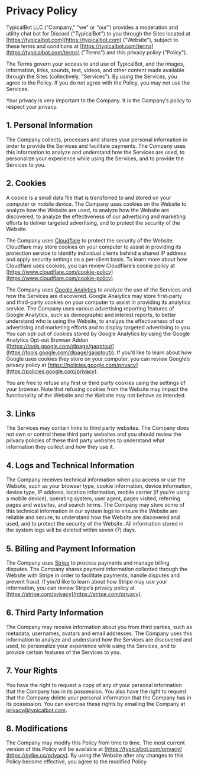 # Privacy Policy

TypicalBot LLC ("Company," "we" or "our") provides a moderation and utility chat bot for Discord ("TypicalBot") to you through the Sites located at [https://typicalbot.com](https://typicalbot.com) ("Website"), subject to these terms and conditions at [https://typicalbot.com/terms](https://typicalbot.com/terms) ("Terms") and this privacy policy ("Policy").

The Terms govern your access to and use of TypicalBot, and the images, information, links, sounds, text, videos, and other content made available through the Sites (collectively, "Services"). By using the Services, you agree to the Policy. If you do not agree with the Policy, you may not use the Services.

Your privacy is very important to the Company. It is the Company’s policy to respect your privacy.

## 1. Personal Information

The Company collects, processes and shares your personal information in order to provide the Services and facilitate payments. The Company uses this information to analyze and understand how the Services are used, to personalize your experience while using the Services, and to provide the Services to you.

## 2. Cookies

A cookie is a small data file that is transferred to and stored on your computer or mobile device. The Company uses cookies on the Website to analyze how the Website are used, to analyze how the Website are discovered, to analyze the effectiveness of our advertising and marketing efforts to deliver targeted advertising, and to protect the security of the Website.

The Company uses [Cloudflare](https://www.cloudflare.com) to protect the security of the Website. Cloudflare may store cookies on your computer to assist in providing its protection service to identify individual clients behind a shared IP address and apply security settings on a per-client basis. To learn more about how Cloudflare uses cookies, you can review Cloudflare’s cookie policy at [https://www.cloudflare.com/cookie-policy](https://www.cloudflare.com/cookie-policy).

The Company uses [Google Analytics](https://analytics.google.com/) to analyze the use of the Services and how the Services are discovered. Google Analytics may store first-party and third-party cookies on your computer to assist in providing its analytics service. The Company uses various advertising reporting features of Google Analytics, such as demographic and interest reports, to better understand who is using the Website, to analyze the effectiveness of our advertising and marketing efforts and to display targeted advertising to you. You can opt-out of cookies stored by Google Analytics by using the Google Analytics Opt-out Browser Addon ([https://tools.google.com/dlpage/gaoptout](https://tools.google.com/dlpage/gaoptout)). If you’d like to learn about how Google uses cookies they store on your computer, you can review Google’s privacy policy at [https://policies.google.com/privacy](https://policies.google.com/privacy).

You are free to refuse any first or third party cookies using the settings of your browser. Note that refusing cookies from the Website may impact the functionality of the Website and the Website may not behave as intended.

## 3. Links

The Services may contain links to third party websites. The Company does not own or control these third party websites and you should review the privacy policies of these third party websites to understand what information they collect and how they use it.

## 4. Logs and Technical Information

The Company receives technical information when you access or use the Website, such as your browser type, cookie information, device information, device type, IP address, location information, mobile carrier (if you’re using a mobile device), operating system, user agent, pages visited, referring pages and websites, and search terms. The Company may store some of this technical information in our system logs to ensure the Website are reliable and secure, to understand how the Website are discovered and used, and to protect the security of the Website. All information stored in the system logs will be deleted within seven (7) days.

## 5. Billing and Payment Information

The Company uses [Stripe](https://stripe.com) to process payments and manage billing disputes. The Company shares payment information collected through the Website with Stripe in order to facilitate payments, handle disputes and prevent fraud. If you’d like to learn about how Stripe may use your information, you can review Stripe’s privacy policy at [https://stripe.com/privacy](https://stripe.com/privacy).

## 6. Third Party Information

The Company may receive information about you from third parties, such as metadata, usernames, avatars and email addresses. The Company uses this information to analyze and understand how the Services are discovered and used, to personalize your experience while using the Services, and to provide certain features of the Services to you.

## 7. Your Rights

You have the right to request a copy of any of your personal information that the Company has in its possession. You also have the right to request that the Company delete your personal information that the Company has in its possession. You can exercise these rights by emailing the Company at [privacy@typicalbot.com](mailto:privacy@typicalbot.com).

## 8. Modifications

The Company may modify this Policy from time to time. The most current version of this Policy will be available at [https://typicalbot.com/privacy](https://sylke.co/privacy). By using the Website after any changes to this Policy become effective, you agree to the modified Policy.
